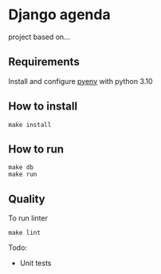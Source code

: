 # Django agenda

project based on...

## Requirements

Install and configure [pyenv](https://github.com/pyenv/pyenv) with python 3.10

## How to install

```
make install
```

## How to run

```
make db
make run
```

## Quality

To run linter

```
make lint
```

Todo:

- Unit tests

